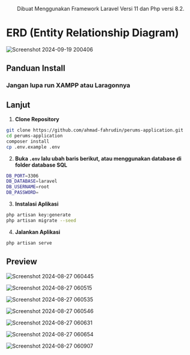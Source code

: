 <p align="center">Dibuat Menggunakan Framework Laravel Versi 11 dan Php versi 8.2.</p>

# ERD (Entity Relationship Diagram)
![Screenshot 2024-09-19 200406](https://github.com/user-attachments/assets/4b706c66-046f-447f-8ce5-38c1640a6bde)

## Panduan Install
### Jangan lupa run XAMPP atau Laragonnya
## Lanjut
1. **Clone Repository**

```bash
git clone https://github.com/ahmad-fahrudin/perums-application.git
cd perums-application
composer install
cp .env.example .env
```

2. **Buka `.env` lalu ubah baris berikut, atau menggunakan database di folder database SQL**

```bash
DB_PORT=3306
DB_DATABASE=laravel
DB_USERNAME=root
DB_PASSWORD=
```


3. **Instalasi Aplikasi**

```bash
php artisan key:generate
php artisan migrate --seed
```

4. **Jalankan Aplikasi**

```bash
php artisan serve

```

## Preview

![Screenshot 2024-08-27 060445](https://github.com/user-attachments/assets/1b611fb9-eec4-42ff-a951-08af7b94d7ec)

![Screenshot 2024-08-27 060515](https://github.com/user-attachments/assets/e06cec9f-1c97-47f9-8fc3-4837c3e3caff)

![Screenshot 2024-08-27 060535](https://github.com/user-attachments/assets/2783e174-701d-4c48-a33c-14ab0749e7db)

![Screenshot 2024-08-27 060546](https://github.com/user-attachments/assets/4b5429c3-6b97-4db1-88b1-f29a195c531d)

![Screenshot 2024-08-27 060631](https://github.com/user-attachments/assets/c0a44b41-b706-4a7e-ac8c-517b742f90ed)

![Screenshot 2024-08-27 060654](https://github.com/user-attachments/assets/53541440-1631-4f02-9500-dea7a8f48452)

![Screenshot 2024-08-27 060907](https://github.com/user-attachments/assets/0b40ea6a-907c-49a8-9a06-99406d5cc648)
